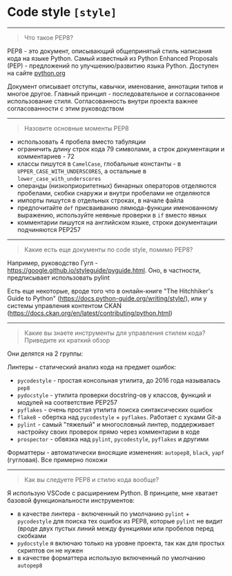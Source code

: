 # Code style `[style]`

---
> Что такое PEP8?

PEP8 - это документ, описывающий общепринятый стиль написания кода на языке Python. Самый известный из Python Enhanced Proposals (PEP) - предложений по улучшению/развитию языка Python. Доступен на сайте [python.org](https://www.python.org/dev/peps/pep-0008/)

Документ описывает отступы, кавычки, именование, аннотации типов и многое другое. Главный принцип - последовательное и согласованное использование стиля. Согласованность внутри проекта важнее согласованности с этим руководством

---
> Назовите основные моменты PEP8

- использовать 4 пробела вместо табуляции
- ограничить длину строк кода 79 символами, а строк документации и комментариев - 72
- классы пишутся в `CamelCase`, глобальные константы - в `UPPER_CASE_WITH_UNDERSCORES`, а остальные в `lower_case_with_underscores`
- операнды (низкоприоритетных) бинарных операторов отделяются пробелами, скобки снаружи и внутри пробелами не отделяются
- импорты пишутся в отдельных строках, в начале файла
- предпочитайте `def` присваиванию лямюда-функции именованному выражению, используйте неявные проверки в `if` вместо явных
- комментарии пишутся на английском языке, строки документации подчиняются PEP257

---
> Какие есть еще документы по code style, помимо PEP8?

Например, руководство Гугл - <https://google.github.io/styleguide/pyguide.html>. Оно, в частности, предписывает использовать pylint

Есть еще некоторые, вроде того что в онлайн-книге "The Hitchhiker's Guide to Python" (<https://docs.python-guide.org/writing/style/>), или у системы управления контентом CKAN (<https://docs.ckan.org/en/latest/contributing/python.html>)


---
> Какие вы знаете инструменты для управления стилем кода? Приведите их краткий обзор

Они делятся на 2 группы:

Линтеры - статический анализ кода на предмет ошибок:

- `pycodestyle` - простая консольная утилита, до 2016 года называлась `pep8`
- `pydocstyle` - утилита проверки docstring-ов у классов, функций и модулей на соответствие PEP257
- `pyflakes` - очень простая утилита поиска синтаксических ошибок
- `flake8` - обертка над `pycodestyle` + `pyflakes`. Работает с хуками Git-а
- `pylint` - самый "тяжелый" и многословный линтер, поддерживает настройку своих проверок прямо через комментарии в коде
- `prospector` - обвязка над `pylint`, `pycodestyle`, `pyflakes` и другими

Форматтеры - автоматически вносящие изменения: `autopep8`, `black`, `yapf` (гугловая). Все примерно похожи

---
> Как вы следуете PEP8 и стилю кода вообще?

Я использую VSCode с расширением Python. В принципе, мне хватает базовой функциональности инструментов:

- в качестве линтера - включенный по умолчанию `pylint` + `pycodestyle` для поиска тех ошибок из PEP8, которые `pylint` не видит (вроде двух пустых линий между функциями или пробелов перед скобками
- `pydocstyle` я включаю только на уровне проекта, так как для простых скриптов он не нужен
- в качестве форматтера использую включенный по умолчанию `autopep8`
